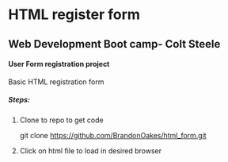 # HTML register form

## Web Development Boot camp- Colt Steele

#### User Form registration project


Basic HTML registration form

##### Steps:
  1. Clone to repo to get code

      git clone https://github.com/BrandonOakes/html_form.git

  2. Click on html file to load in desired browser
